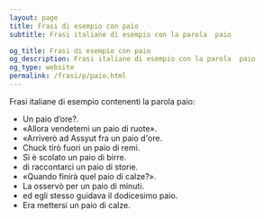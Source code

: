 ```yaml
---
layout: page
title: Frasi di esempio con paio 
subtitle: Frasi italiane di esempio con la parola  paio

og_title: Frasi di esempio con paio 
og_description: Frasi italiane di esempio con la parola  paio
og_type: website
permalink: /frasi/p/paio.html
---
```


Frasi italiane di esempio contenenti la parola paio:


- Un paio d’ore?.
- «Allora vendetemi un paio di ruote».
- «Arriverò ad Assyut fra un paio d'ore.
- Chuck tirò fuori un paio di remi.
- Si è scolato un paio di birre.
- di raccontarci un paio di storie.
- «Quando finirà quel paio di calze?».
- La osservò per un paio di minuti.
- ed egli stesso guidava il dodicesimo paio.
- Era mettersi un paio di calze.
